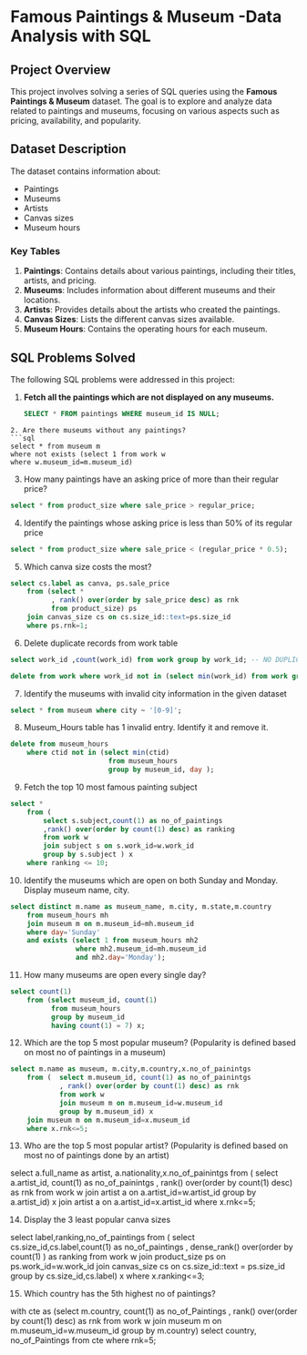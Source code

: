 # Famous Paintings & Museum -Data Analysis with SQL

## Project Overview
This project involves solving a series of SQL queries using the **Famous Paintings & Museum** dataset. The goal is to explore and analyze data related to paintings and museums, focusing on various aspects such as pricing, availability, and popularity.

## Dataset Description
The dataset contains information about:
- Paintings
- Museums
- Artists
- Canvas sizes
- Museum hours

### Key Tables
1. **Paintings**: Contains details about various paintings, including their titles, artists, and pricing.
2. **Museums**: Includes information about different museums and their locations.
3. **Artists**: Provides details about the artists who created the paintings.
4. **Canvas Sizes**: Lists the different canvas sizes available.
5. **Museum Hours**: Contains the operating hours for each museum.

## SQL Problems Solved
The following SQL problems were addressed in this project:

1. **Fetch all the paintings which are not displayed on any museums.**
   ```sql
   SELECT * FROM paintings WHERE museum_id IS NULL;
```
2. Are there museums without any paintings?
```sql
select * from museum m
where not exists (select 1 from work w
where w.museum_id=m.museum_id)
```

3. How many paintings have an asking price of more than their regular price?
```sql
select * from product_size where sale_price > regular_price;
```

4. Identify the paintings whose asking price is less than 50% of its regular price
```sql
select * from product_size where sale_price < (regular_price * 0.5);
```
5. Which canva size costs the most?
```sql
select cs.label as canva, ps.sale_price
	from (select *
		  , rank() over(order by sale_price desc) as rnk 
		  from product_size) ps
	join canvas_size cs on cs.size_id::text=ps.size_id
	where ps.rnk=1;	
```
6. Delete duplicate records from work table
```sql
select work_id ,count(work_id) from work group by work_id; -- NO DUPLICATE

delete from work where work_id not in (select min(work_id) from work group by work_id); --IF ANY DUPLICATES
```

7. Identify the museums with invalid city information in the given dataset
```sql
select * from museum where city ~ '[0-9]';
```
8. Museum_Hours table has 1 invalid entry. Identify it and remove it.
```sql
delete from museum_hours 
	where ctid not in (select min(ctid)
						from museum_hours
						group by museum_id, day );
```
9. Fetch the top 10 most famous painting subject
```sql
select * 
	from (
		select s.subject,count(1) as no_of_paintings
		,rank() over(order by count(1) desc) as ranking
		from work w
		join subject s on s.work_id=w.work_id
		group by s.subject ) x
	where ranking <= 10;
```
10. Identify the museums which are open on both Sunday and Monday. Display
museum name, city.
```sql
select distinct m.name as museum_name, m.city, m.state,m.country
	from museum_hours mh 
	join museum m on m.museum_id=mh.museum_id
	where day='Sunday'
	and exists (select 1 from museum_hours mh2 
				where mh2.museum_id=mh.museum_id 
			    and mh2.day='Monday');
```
11. How many museums are open every single day?
```sql
select count(1)
	from (select museum_id, count(1)
		  from museum_hours
		  group by museum_id
		  having count(1) = 7) x;
```
12. Which are the top 5 most popular museum? (Popularity is defined based on most
no of paintings in a museum)
```sql
select m.name as museum, m.city,m.country,x.no_of_painintgs
	from (	select m.museum_id, count(1) as no_of_painintgs
			, rank() over(order by count(1) desc) as rnk
			from work w
			join museum m on m.museum_id=w.museum_id
			group by m.museum_id) x
	join museum m on m.museum_id=x.museum_id
	where x.rnk<=5;
```

13. Who are the top 5 most popular artist? (Popularity is defined based on most no of
paintings done by an artist)

select a.full_name as artist, a.nationality,x.no_of_painintgs
	from (	select a.artist_id, count(1) as no_of_painintgs
			, rank() over(order by count(1) desc) as rnk
			from work w
			join artist a on a.artist_id=w.artist_id
			group by a.artist_id) x
	join artist a on a.artist_id=x.artist_id
	where x.rnk<=5;


14. Display the 3 least popular canva sizes

select label,ranking,no_of_paintings
	from (
		select cs.size_id,cs.label,count(1) as no_of_paintings
		, dense_rank() over(order by count(1) ) as ranking
		from work w
		join product_size ps on ps.work_id=w.work_id
		join canvas_size cs on cs.size_id::text = ps.size_id
		group by cs.size_id,cs.label) x
	where x.ranking<=3;

15. Which country has the 5th highest no of paintings?

with cte as 
		(select m.country, count(1) as no_of_Paintings
		, rank() over(order by count(1) desc) as rnk
		from work w
		join museum m on m.museum_id=w.museum_id
		group by m.country)
	select country, no_of_Paintings
	from cte 
	where rnk=5;
